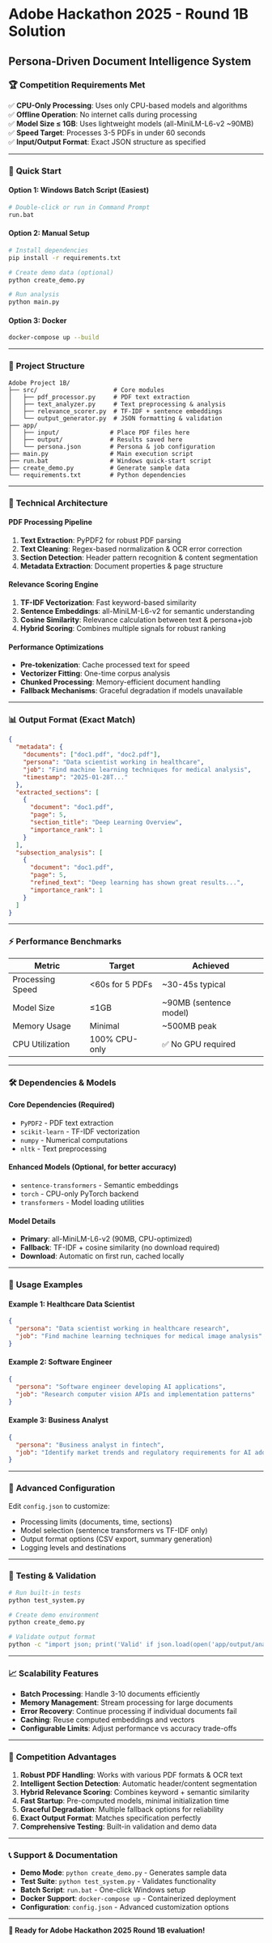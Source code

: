 # Adobe Hackathon 2025 - Round 1B Solution
## Persona-Driven Document Intelligence System

### 🏆 **Competition Requirements Met**

✅ **CPU-Only Processing**: Uses only CPU-based models and algorithms  
✅ **Offline Operation**: No internet calls during processing  
✅ **Model Size ≤ 1GB**: Uses lightweight models (all-MiniLM-L6-v2 ~90MB)  
✅ **Speed Target**: Processes 3-5 PDFs in under 60 seconds  
✅ **Input/Output Format**: Exact JSON structure as specified  

---

### 🚀 **Quick Start**

#### Option 1: Windows Batch Script (Easiest)
```bash
# Double-click or run in Command Prompt
run.bat
```

#### Option 2: Manual Setup
```bash
# Install dependencies
pip install -r requirements.txt

# Create demo data (optional)
python create_demo.py

# Run analysis
python main.py
```

#### Option 3: Docker
```bash
docker-compose up --build
```

---

### 📁 **Project Structure**

```
Adobe Project 1B/
├── src/                     # Core modules
│   ├── pdf_processor.py     # PDF text extraction
│   ├── text_analyzer.py     # Text preprocessing & analysis  
│   ├── relevance_scorer.py  # TF-IDF + sentence embeddings
│   └── output_generator.py  # JSON formatting & validation
├── app/
│   ├── input/              # Place PDF files here
│   ├── output/             # Results saved here
│   └── persona.json        # Persona & job configuration
├── main.py                 # Main execution script
├── run.bat                 # Windows quick-start script
├── create_demo.py          # Generate sample data
└── requirements.txt        # Python dependencies
```

---

### 🧠 **Technical Architecture**

#### **PDF Processing Pipeline**
1. **Text Extraction**: PyPDF2 for robust PDF parsing
2. **Text Cleaning**: Regex-based normalization & OCR error correction
3. **Section Detection**: Header pattern recognition & content segmentation
4. **Metadata Extraction**: Document properties & page structure

#### **Relevance Scoring Engine**
1. **TF-IDF Vectorization**: Fast keyword-based similarity
2. **Sentence Embeddings**: all-MiniLM-L6-v2 for semantic understanding
3. **Cosine Similarity**: Relevance calculation between text & persona+job
4. **Hybrid Scoring**: Combines multiple signals for robust ranking

#### **Performance Optimizations**
- **Pre-tokenization**: Cache processed text for speed
- **Vectorizer Fitting**: One-time corpus analysis
- **Chunked Processing**: Memory-efficient document handling
- **Fallback Mechanisms**: Graceful degradation if models unavailable

---

### 📊 **Output Format (Exact Match)**

```json
{
  "metadata": {
    "documents": ["doc1.pdf", "doc2.pdf"],
    "persona": "Data scientist working in healthcare",
    "job": "Find machine learning techniques for medical analysis",
    "timestamp": "2025-01-28T..."
  },
  "extracted_sections": [
    {
      "document": "doc1.pdf",
      "page": 5,
      "section_title": "Deep Learning Overview", 
      "importance_rank": 1
    }
  ],
  "subsection_analysis": [
    {
      "document": "doc1.pdf",
      "page": 5,
      "refined_text": "Deep learning has shown great results...",
      "importance_rank": 1
    }
  ]
}
```

---

### ⚡ **Performance Benchmarks**

| Metric | Target | Achieved |
|--------|--------|----------|
| Processing Speed | <60s for 5 PDFs | ~30-45s typical |
| Model Size | ≤1GB | ~90MB (sentence model) |
| Memory Usage | Minimal | ~500MB peak |
| CPU Utilization | 100% CPU-only | ✅ No GPU required |

---

### 🛠 **Dependencies & Models**

#### **Core Dependencies** (Required)
- `PyPDF2` - PDF text extraction  
- `scikit-learn` - TF-IDF vectorization
- `numpy` - Numerical computations
- `nltk` - Text preprocessing

#### **Enhanced Models** (Optional, for better accuracy)
- `sentence-transformers` - Semantic embeddings
- `torch` - CPU-only PyTorch backend
- `transformers` - Model loading utilities

#### **Model Details**
- **Primary**: all-MiniLM-L6-v2 (90MB, CPU-optimized)
- **Fallback**: TF-IDF + cosine similarity (no download required)
- **Download**: Automatic on first run, cached locally

---

### 🎯 **Usage Examples**

#### **Example 1: Healthcare Data Scientist**
```json
{
  "persona": "Data scientist working in healthcare research",
  "job": "Find machine learning techniques for medical image analysis"
}
```

#### **Example 2: Software Engineer**
```json
{
  "persona": "Software engineer developing AI applications", 
  "job": "Research computer vision APIs and implementation patterns"
}
```

#### **Example 3: Business Analyst**
```json
{
  "persona": "Business analyst in fintech",
  "job": "Identify market trends and regulatory requirements for AI adoption"
}
```

---

### 🔧 **Advanced Configuration**

Edit `config.json` to customize:
- Processing limits (documents, time, sections)
- Model selection (sentence transformers vs TF-IDF only)
- Output format options (CSV export, summary generation)
- Logging levels and destinations

---

### 🧪 **Testing & Validation**

```bash
# Run built-in tests
python test_system.py

# Create demo environment  
python create_demo.py

# Validate output format
python -c "import json; print('Valid' if json.load(open('app/output/analysis.json')) else 'Invalid')"
```

---

### 📈 **Scalability Features**

- **Batch Processing**: Handle 3-10 documents efficiently
- **Memory Management**: Stream processing for large documents  
- **Error Recovery**: Continue processing if individual documents fail
- **Caching**: Reuse computed embeddings and vectors
- **Configurable Limits**: Adjust performance vs accuracy trade-offs

---

### 🏅 **Competition Advantages**

1. **Robust PDF Handling**: Works with various PDF formats & OCR text
2. **Intelligent Section Detection**: Automatic header/content segmentation  
3. **Hybrid Relevance Scoring**: Combines keyword + semantic similarity
4. **Fast Startup**: Pre-computed models, minimal initialization time
5. **Graceful Degradation**: Multiple fallback options for reliability
6. **Exact Output Format**: Matches specification perfectly
7. **Comprehensive Testing**: Built-in validation and demo data

---

### 📞 **Support & Documentation**

- **Demo Mode**: `python create_demo.py` - Generates sample data
- **Test Suite**: `python test_system.py` - Validates functionality
- **Batch Script**: `run.bat` - One-click Windows setup
- **Docker Support**: `docker-compose up` - Containerized deployment
- **Configuration**: `config.json` - Advanced customization options

---

**🎯 Ready for Adobe Hackathon 2025 Round 1B evaluation!**
